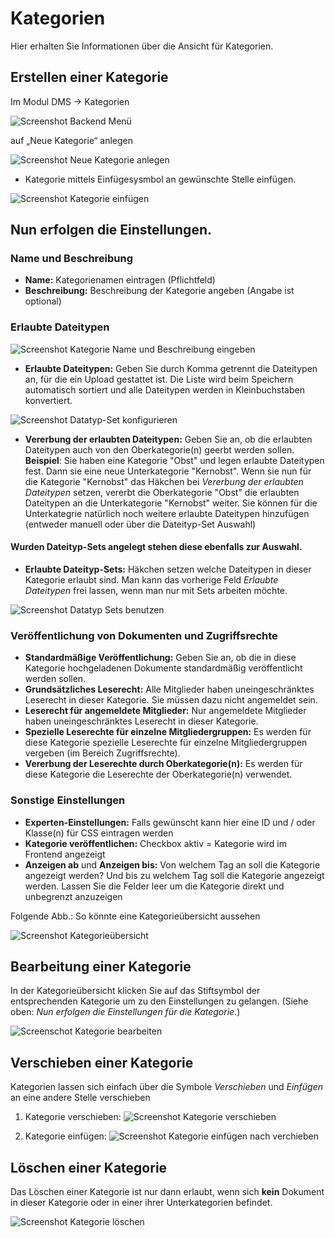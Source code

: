 # Kategorien

Hier erhalten Sie Informationen über die Ansicht für Kategorien.

## Erstellen einer Kategorie

Im Modul DMS → Kategorien

![Screenshot Backend Menü](../screenshot_dms_backend_menu.png)

auf „Neue Kategorie“ anlegen

![Screenshot Neue Kategorie anlegen](screenshot_category_new_category.png)

* Kategorie mittels Einfügesysmbol an gewünschte Stelle einfügen.

![Screenshot Kategorie einfügen](screenshot_category_insert.png)



## Nun erfolgen die Einstellungen.


### Name und Beschreibung

* **Name:** Kategorienamen eintragen (Pflichtfeld)
* **Beschreibung:** Beschreibung der Kategorie angeben (Angabe ist optional)




### Erlaubte Dateitypen

![Screenshot Kategorie Name und Beschreibung eingeben](screenshot_category_name_and_description.png)

* **Erlaubte Dateitypen:** Geben Sie durch Komma getrennt die Dateitypen an, für die ein Upload gestattet ist. Die Liste wird beim Speichern automatisch sortiert und alle Dateitypen werden in Kleinbuchstaben konvertiert.

![Screenshot Datatyp-Set konfigurieren](screenshot_category_config_datatyp_set.png)

* **Vererbung der erlaubten Dateitypen:** Geben Sie an, ob die erlaubten Dateitypen auch
von den Oberkategorie(n) geerbt werden sollen. **Beispiel**: Sie haben eine Kategorie "Obst" und legen erlaubte Dateitypen fest. Dann sie eine neue Unterkategorie "Kernobst". Wenn sie nun für die Kategorie "Kernobst" das Häkchen bei *Vererbung der erlaubten Dateitypen* setzen, vererbt die Oberkategorie "Obst" die erlaubten Dateitypen an die Unterkategorie "Kernobst" weiter. Sie können für die Unterkategrie natürlich noch weitere erlaubte Dateitypen hinzufügen (entweder manuell oder über die Dateityp-Set Auswahl)

#### Wurden Dateityp-Sets angelegt stehen diese ebenfalls zur Auswahl.

* **Erlaubte Dateityp-Sets:** Häkchen setzen welche Dateitypen in dieser Kategorie erlaubt sind. Man kann das vorherige Feld *Erlaubte Dateitypen* frei lassen, wenn man nur mit Sets arbeiten möchte.

![Screenshot Datatyp Sets benutzen](screenshot_category_using_datatyp_sets.png)



### Veröffentlichung von Dokumenten und Zugriffsrechte

* **Standardmäßige Veröffentlichung:** Geben Sie an, ob die in diese Kategorie hochgeladenen Dokumente standardmäßig veröffentlicht werden sollen.
* **Grundsätzliches Leserecht:** Alle Mitglieder haben uneingeschränktes Leserecht in dieser Kategorie. Sie müssen dazu nicht angemeldet sein.
* **Leserecht für angemeldete Mitglieder:**  Nur angemeldete Mitglieder haben uneingeschränktes Leserecht in dieser Kategorie.
* **Spezielle Leserechte für einzelne Mitgliedergruppen:** Es werden für diese Kategorie spezielle Leserechte für einzelne Mitgliedergruppen vergeben (im Bereich Zugriffsrechte).
* **Vererbung der Leserechte durch Oberkategorie(n):** Es werden für diese Kategorie die Leserechte der Oberkategorie(n) verwendet.



### Sonstige Einstellungen

* **Experten-Einstellungen:** Falls gewünscht kann hier eine ID und / oder Klasse(n) für CSS eintragen werden
* **Kategorie veröffentlichen:** Checkbox aktiv = Kategorie wird im Frontend angezeigt
* **Anzeigen ab** und **Anzeigen bis:** Von welchem Tag an soll die Kategorie angezeigt werden? Und bis zu welchem Tag soll die Kategorie angezeigt werden.
Lassen Sie die Felder leer um die Kategorie direkt und unbegrenzt anzuzeigen

Folgende Abb.: So könnte eine Kategorieübersicht aussehen

![Screenshot Kategorieübersicht](screenshot_category_listing.png)



## Bearbeitung einer Kategorie

In der Kategorieübersicht klicken Sie auf das Stiftsymbol der entsprechenden Kategorie um zu den Einstellungen zu gelangen. (Siehe oben: *Nun erfolgen die Einstellungen für die Kategorie.*)

![Screenschot Kategorie bearbeiten](screenshot_category_edit.png)



## Verschieben einer Kategorie

Kategorien lassen sich einfach über die Symbole *Verschieben* und *Einfügen* an eine andere Stelle verschieben

1. Kategorie verschieben: 
![Screenshot Kategorie verschieben](screenshot_category_move.png)


2. Kategorie einfügen:
![Screenshot Kategorie einfügen nach verchieben](screenshot_category_insert_after_moving.png)



## Löschen einer Kategorie

Das Löschen einer Kategorie ist nur dann erlaubt, wenn sich **kein** Dokument in dieser Kategorie oder in einer ihrer Unterkategorien befindet.

![Screenshot Kategorie löschen](screenshot_category_delete.png)